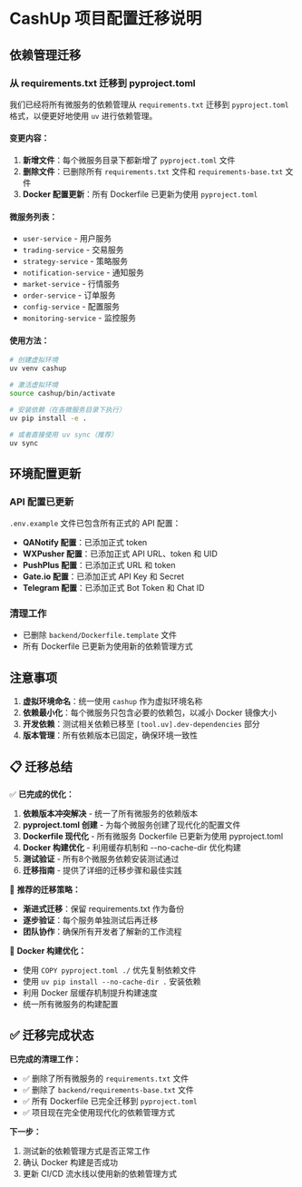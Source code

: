# CashUp 项目配置迁移说明

## 依赖管理迁移

### 从 requirements.txt 迁移到 pyproject.toml

我们已经将所有微服务的依赖管理从 `requirements.txt` 迁移到 `pyproject.toml` 格式，以便更好地使用 `uv` 进行依赖管理。

#### 变更内容：

1. **新增文件**：每个微服务目录下都新增了 `pyproject.toml` 文件
2. **删除文件**：已删除所有 `requirements.txt` 文件和 `requirements-base.txt` 文件
3. **Docker 配置更新**：所有 Dockerfile 已更新为使用 `pyproject.toml`

#### 微服务列表：

- `user-service` - 用户服务
- `trading-service` - 交易服务
- `strategy-service` - 策略服务
- `notification-service` - 通知服务
- `market-service` - 行情服务
- `order-service` - 订单服务
- `config-service` - 配置服务
- `monitoring-service` - 监控服务

#### 使用方法：

```bash
# 创建虚拟环境
uv venv cashup

# 激活虚拟环境
source cashup/bin/activate

# 安装依赖（在各微服务目录下执行）
uv pip install -e .

# 或者直接使用 uv sync（推荐）
uv sync
```

## 环境配置更新

### API 配置已更新

`.env.example` 文件已包含所有正式的 API 配置：

- **QANotify 配置**：已添加正式 token
- **WXPusher 配置**：已添加正式 API URL、token 和 UID
- **PushPlus 配置**：已添加正式 URL 和 token
- **Gate.io 配置**：已添加正式 API Key 和 Secret
- **Telegram 配置**：已添加正式 Bot Token 和 Chat ID

### 清理工作

- 已删除 `backend/Dockerfile.template` 文件
- 所有 Dockerfile 已更新为使用新的依赖管理方式

## 注意事项

1. **虚拟环境命名**：统一使用 `cashup` 作为虚拟环境名称
2. **依赖最小化**：每个微服务只包含必要的依赖包，以减小 Docker 镜像大小
3. **开发依赖**：测试相关依赖已移至 `[tool.uv].dev-dependencies` 部分
4. **版本管理**：所有依赖版本已固定，确保环境一致性

## 📋 迁移总结

✅ **已完成的优化：**
1. **依赖版本冲突解决** - 统一了所有微服务的依赖版本
2. **pyproject.toml 创建** - 为每个微服务创建了现代化的配置文件
3. **Dockerfile 现代化** - 所有微服务 Dockerfile 已更新为使用 pyproject.toml
4. **Docker 构建优化** - 利用缓存机制和 --no-cache-dir 优化构建
5. **测试验证** - 所有8个微服务依赖安装测试通过
6. **迁移指南** - 提供了详细的迁移步骤和最佳实践

🔄 **推荐的迁移策略：**
- **渐进式迁移**：保留 requirements.txt 作为备份
- **逐步验证**：每个服务单独测试后再迁移
- **团队协作**：确保所有开发者了解新的工作流程

🐳 **Docker 构建优化：**
- 使用 `COPY pyproject.toml ./` 优先复制依赖文件
- 使用 `uv pip install --no-cache-dir .` 安装依赖
- 利用 Docker 层缓存机制提升构建速度
- 统一所有微服务的构建配置

## ✅ 迁移完成状态

**已完成的清理工作：**
- ✅ 删除了所有微服务的 `requirements.txt` 文件
- ✅ 删除了 `backend/requirements-base.txt` 文件
- ✅ 所有 Dockerfile 已完全迁移到 `pyproject.toml`
- ✅ 项目现在完全使用现代化的依赖管理方式

**下一步：**
1. 测试新的依赖管理方式是否正常工作
2. 确认 Docker 构建是否成功
3. 更新 CI/CD 流水线以使用新的依赖管理方式